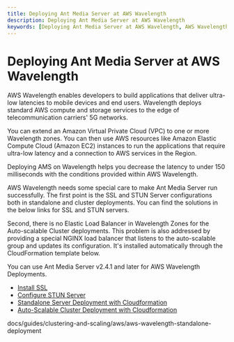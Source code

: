 ```yaml
---
title: Deploying Ant Media Server at AWS Wavelength 
description: Deploying Ant Media Server at AWS Wavelength
keywords: [Deploying Ant Media Server at AWS Wavelength, AWS Wavelength, Ant Media Server Documentation, Ant Media Server Tutorials]
---
```


# Deploying Ant Media Server at AWS Wavelength

AWS Wavelength enables developers to build applications that deliver ultra-low latencies to mobile devices and end users. Wavelength deploys standard AWS compute and storage services to the edge of telecommunication carriers' 5G networks. 

You can extend an Amazon Virtual Private Cloud (VPC) to one or more Wavelength zones. You can then use AWS resources like Amazon Elastic Compute Cloud (Amazon EC2) instances to run the applications that require ultra-low latency and a connection to AWS services in the Region.

Deploying AMS on Wavelength helps you decrease the latency to under 150 milliseconds with the conditions provided within AWS Wavelength.

AWS Wavelength needs some special care to make Ant Media Server run successfully. The first point is the SSL and STUN Server configurations both in standalone and cluster deployments. You can find the solutions in the below links for SSL and STUN servers.

Second, there is no Elastic Load Balancer in Wavelength Zones for the Auto-scalable Cluster deployments. This problem is also addressed by providing a special NGINX load balancer that listens to the auto-scalable group and updates its configuration. It's installed automatically through the CloudFormation template below.

You can use Ant Media Server v2.4.1 and later for AWS Wavelength Deployments.

*   [Install SSL](/v1/docs/installing-ssl)
*   [Configure STUN Server](/v1/docs/configuring-stun-server)
*   [Standalone Server Deployment with Cloudformation](guides/clustering-and-scaling/aws/aws-wavelength-standalone-deployment)
*   [Auto-Scalable Cluster Deployment with Cloudformation](guides/clustering-and-scaling/aws/aws-wavelength-cluster-deployment/)

docs/guides/clustering-and-scaling/aws/aws-wavelength-standalone-deployment